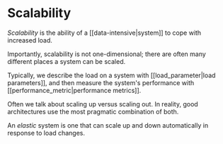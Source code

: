 # Scalability
*Scalability* is the ability of a [[data-intensive|system]] to cope with increased load.

Importantly, scalability is not one-dimensional; there are often many different places a system can be scaled.

Typically, we describe the load on a system with [[load_parameter|load parameters]], and then measure the system's performance with [[performance_metric|performance metrics]].

Often we talk about scaling up versus scaling out. In reality, good architectures use the most pragmatic combination of both.

An *elastic* system is one that can scale up and down automatically in response to load changes.